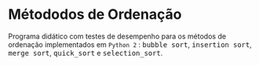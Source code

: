 # Métododos de Ordenação
Programa didático com testes de desempenho para os métodos de ordenação implementados em `Python 2` : <kbd>bubble sort</kbd>, <kbd>insertion sort</kbd>, <kbd>merge sort</kbd>, <kbd>quick_sort</kbd> e <kbd>selection_sort</kbd>. 
